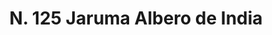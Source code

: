 ---
title: "N. 125 Jaruma Albero de India"
permalink: "/edition/plant125/"
plant-name: "N. 125"
plant-number: "125"
plant-xml: "/assets/xml/plant125.xml"
plant-img1: "/assets/img/plant125_verso.jpg"
plant-img2: "/assets/img/plant125.jpg"
plant-title: "N. 125 Jaruma Albero de India"
plant-wfo-link: ""
plant-kew-link: ""
plant-taxon-content: "Cecropia palmata Willd."
layout: single-xml
---